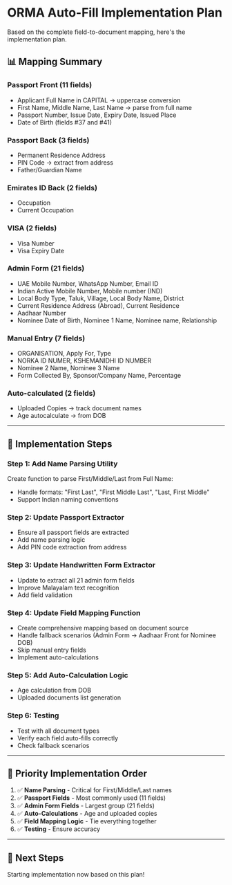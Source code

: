 # ORMA Auto-Fill Implementation Plan

Based on the complete field-to-document mapping, here's the implementation plan.

## 📊 Mapping Summary

### Passport Front (11 fields)
- Applicant Full Name in CAPITAL → uppercase conversion
- First Name, Middle Name, Last Name → parse from full name
- Passport Number, Issue Date, Expiry Date, Issued Place
- Date of Birth (fields #37 and #41)

### Passport Back (3 fields)
- Permanent Residence Address
- PIN Code → extract from address
- Father/Guardian Name

### Emirates ID Back (2 fields)
- Occupation
- Current Occupation

### VISA (2 fields)
- Visa Number
- Visa Expiry Date

### Admin Form (21 fields)
- UAE Mobile Number, WhatsApp Number, Email ID
- Indian Active Mobile Number, Mobile number (IND)
- Local Body Type, Taluk, Village, Local Body Name, District
- Current Residence Address (Abroad), Current Residence
- Aadhaar Number
- Nominee Date of Birth, Nominee 1 Name, Nominee name, Relationship

### Manual Entry (7 fields)
- ORGANISATION, Apply For, Type
- NORKA ID NUMER, KSHEMANIDHI ID NUMBER
- Nominee 2 Name, Nominee 3 Name
- Form Collected By, Sponsor/Company Name, Percentage

### Auto-calculated (2 fields)
- Uploaded Copies → track document names
- Age autocalculate → from DOB

---

## 🔧 Implementation Steps

### Step 1: Add Name Parsing Utility
Create function to parse First/Middle/Last from Full Name:
- Handle formats: "First Last", "First Middle Last", "Last, First Middle"
- Support Indian naming conventions

### Step 2: Update Passport Extractor
- Ensure all passport fields are extracted
- Add name parsing logic
- Add PIN code extraction from address

### Step 3: Update Handwritten Form Extractor
- Update to extract all 21 admin form fields
- Improve Malayalam text recognition
- Add field validation

### Step 4: Update Field Mapping Function
- Create comprehensive mapping based on document source
- Handle fallback scenarios (Admin Form → Aadhaar Front for Nominee DOB)
- Skip manual entry fields
- Implement auto-calculations

### Step 5: Add Auto-Calculation Logic
- Age calculation from DOB
- Uploaded documents list generation

### Step 6: Testing
- Test with all document types
- Verify each field auto-fills correctly
- Check fallback scenarios

---

## 🎯 Priority Implementation Order

1. ✅ **Name Parsing** - Critical for First/Middle/Last names
2. ✅ **Passport Fields** - Most commonly used (11 fields)
3. ✅ **Admin Form Fields** - Largest group (21 fields)
4. ✅ **Auto-Calculations** - Age and uploaded copies
5. ✅ **Field Mapping Logic** - Tie everything together
6. ✅ **Testing** - Ensure accuracy

---

## 📝 Next Steps

Starting implementation now based on this plan!

